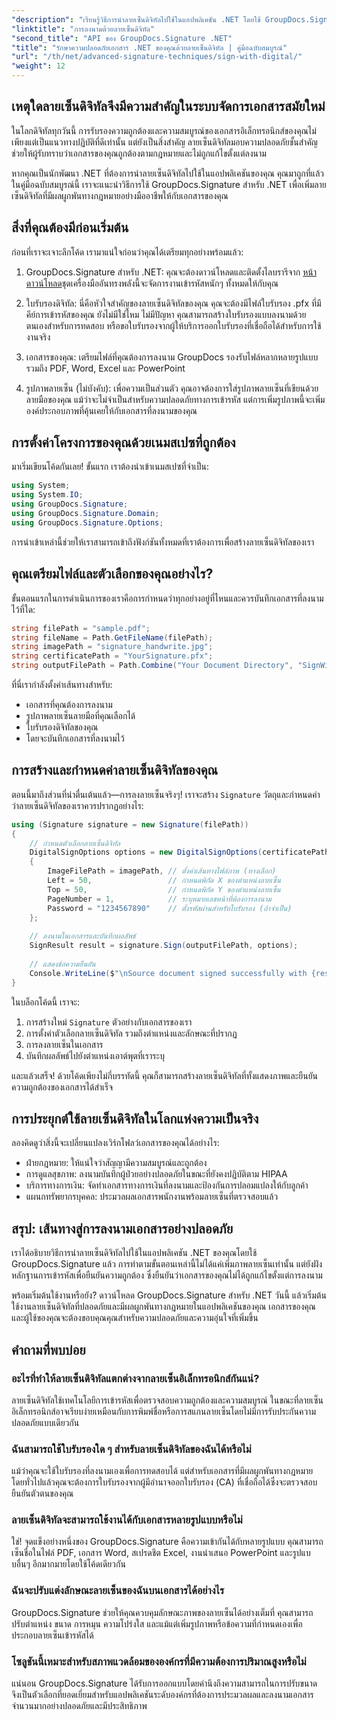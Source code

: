 ```yaml
---
"description": "เรียนรู้วิธีการนำลายเซ็นดิจิทัลไปใช้ในแอปพลิเคชัน .NET โดยใช้ GroupDocs.Signature เพื่อเพิ่มความปลอดภัยของเอกสาร รับรองความถูกต้อง และปฏิบัติตามข้อกำหนดด้านการปฏิบัติตามกฎหมาย"
"linktitle": "การลงนามด้วยลายเซ็นดิจิทัล"
"second_title": "API ของ GroupDocs.Signature .NET"
"title": "รักษาความปลอดภัยเอกสาร .NET ของคุณด้วยลายเซ็นดิจิทัล | คู่มือฉบับสมบูรณ์"
"url": "/th/net/advanced-signature-techniques/sign-with-digital/"
"weight": 12
---
```


## เหตุใดลายเซ็นดิจิทัลจึงมีความสำคัญในระบบจัดการเอกสารสมัยใหม่

ในโลกดิจิทัลทุกวันนี้ การรับรองความถูกต้องและความสมบูรณ์ของเอกสารอิเล็กทรอนิกส์ของคุณไม่เพียงแต่เป็นแนวทางปฏิบัติที่ดีเท่านั้น แต่ยังเป็นสิ่งสำคัญ ลายเซ็นดิจิทัลมอบความปลอดภัยชั้นสำคัญ ช่วยให้ผู้รับทราบว่าเอกสารของคุณถูกต้องตามกฎหมายและไม่ถูกแก้ไขตั้งแต่ลงนาม

หากคุณเป็นนักพัฒนา .NET ที่ต้องการนำลายเซ็นดิจิทัลไปใช้ในแอปพลิเคชันของคุณ คุณมาถูกที่แล้ว ในคู่มือฉบับสมบูรณ์นี้ เราจะแนะนำวิธีการใช้ GroupDocs.Signature สำหรับ .NET เพื่อเพิ่มลายเซ็นดิจิทัลที่มีผลผูกพันทางกฎหมายอย่างมืออาชีพให้กับเอกสารของคุณ

## สิ่งที่คุณต้องมีก่อนเริ่มต้น

ก่อนที่เราจะเจาะลึกโค้ด เรามาแน่ใจก่อนว่าคุณได้เตรียมทุกอย่างพร้อมแล้ว:

1. GroupDocs.Signature สำหรับ .NET: คุณจะต้องดาวน์โหลดและติดตั้งไลบรารีจาก [หน้าดาวน์โหลด](https://releases.groupdocs.com/signature/net/)ชุดเครื่องมืออันทรงพลังนี้จะจัดการงานเข้ารหัสหนักๆ ทั้งหมดให้กับคุณ

2. ใบรับรองดิจิทัล: นี่คือหัวใจสำคัญของลายเซ็นดิจิทัลของคุณ คุณจะต้องมีไฟล์ใบรับรอง .pfx ที่มีคีย์การเข้ารหัสของคุณ ยังไม่มีใช่ไหม ไม่มีปัญหา คุณสามารถสร้างใบรับรองแบบลงนามด้วยตนเองสำหรับการทดสอบ หรือขอใบรับรองจากผู้ให้บริการออกใบรับรองที่เชื่อถือได้สำหรับการใช้งานจริง

3. เอกสารของคุณ: เตรียมไฟล์ที่คุณต้องการลงนาม GroupDocs รองรับไฟล์หลากหลายรูปแบบ รวมถึง PDF, Word, Excel และ PowerPoint

4. รูปภาพลายเซ็น (ไม่บังคับ): เพื่อความเป็นส่วนตัว คุณอาจต้องการใส่รูปภาพลายเซ็นที่เขียนด้วยลายมือของคุณ แม้ว่าจะไม่จำเป็นสำหรับความปลอดภัยทางการเข้ารหัส แต่การเพิ่มรูปภาพนี้จะเพิ่มองค์ประกอบภาพที่คุ้นเคยให้กับเอกสารที่ลงนามของคุณ

## การตั้งค่าโครงการของคุณด้วยเนมสเปซที่ถูกต้อง

มาเริ่มเขียนโค้ดกันเลย! ขั้นแรก เราต้องนำเข้าเนมสเปซที่จำเป็น:

```csharp
using System;
using System.IO;
using GroupDocs.Signature;
using GroupDocs.Signature.Domain;
using GroupDocs.Signature.Options;
```

การนำเข้าเหล่านี้ช่วยให้เราสามารถเข้าถึงฟังก์ชันทั้งหมดที่เราต้องการเพื่อสร้างลายเซ็นดิจิทัลของเรา

## คุณเตรียมไฟล์และตัวเลือกของคุณอย่างไร?

ขั้นตอนแรกในการดำเนินการของเราคือการกำหนดว่าทุกอย่างอยู่ที่ไหนและควรบันทึกเอกสารที่ลงนามไว้ที่ใด:

```csharp
string filePath = "sample.pdf";
string fileName = Path.GetFileName(filePath);
string imagePath = "signature_handwrite.jpg";
string certificatePath = "YourSignature.pfx";
string outputFilePath = Path.Combine("Your Document Directory", "SignWithDigital", fileName);
```

ที่นี่เรากำลังตั้งค่าเส้นทางสำหรับ:
- เอกสารที่คุณต้องการลงนาม
- รูปภาพลายเซ็นลายมือที่คุณเลือกได้
- ใบรับรองดิจิทัลของคุณ
- โดยจะบันทึกเอกสารที่ลงนามไว้

## การสร้างและกำหนดค่าลายเซ็นดิจิทัลของคุณ

ตอนนี้มาถึงส่วนที่น่าตื่นเต้นแล้ว—การลงลายเซ็นจริงๆ! เราจะสร้าง `Signature` วัตถุและกำหนดค่าว่าลายเซ็นดิจิทัลของเราควรปรากฏอย่างไร:

```csharp
using (Signature signature = new Signature(filePath))
{
    // กำหนดตัวเลือกลายเซ็นดิจิทัล
    DigitalSignOptions options = new DigitalSignOptions(certificatePath)
    {
        ImageFilePath = imagePath, // ตั้งค่าเส้นทางไฟล์ภาพ (ทางเลือก)
        Left = 50,                 // กำหนดพิกัด X ของตำแหน่งลายเซ็น
        Top = 50,                  // กำหนดพิกัด Y ของตำแหน่งลายเซ็น
        PageNumber = 1,            // ระบุหมายเลขหน้าที่ต้องการลงนาม
        Password = "1234567890"    // ตั้งรหัสผ่านสำหรับใบรับรอง (ถ้าจำเป็น)
    };
    
    // ลงนามในเอกสารและบันทึกผลลัพธ์
    SignResult result = signature.Sign(outputFilePath, options);
    
    // แสดงข้อความยืนยัน
    Console.WriteLine($"\nSource document signed successfully with {result.Succeeded.Count} signature(s).\nFile saved at {outputFilePath}.");
}
```

ในบล็อกโค้ดนี้ เราจะ:
1. การสร้างใหม่ `Signature` ตัวอย่างกับเอกสารของเรา
2. การตั้งค่าตัวเลือกลายเซ็นดิจิทัล รวมถึงตำแหน่งและลักษณะที่ปรากฏ
3. การลงลายเซ็นในเอกสาร
4. บันทึกผลลัพธ์ไปยังตำแหน่งเอาต์พุตที่เราระบุ

และแล้วเสร็จ! ด้วยโค้ดเพียงไม่กี่บรรทัดนี้ คุณก็สามารถสร้างลายเซ็นดิจิทัลที่ทั้งแสดงภาพและยืนยันความถูกต้องของเอกสารได้สำเร็จ

## การประยุกต์ใช้ลายเซ็นดิจิทัลในโลกแห่งความเป็นจริง

ลองคิดดูว่าสิ่งนี้จะเปลี่ยนแปลงเวิร์กโฟลว์เอกสารของคุณได้อย่างไร:

- ฝ่ายกฎหมาย: ให้แน่ใจว่าสัญญามีความสมบูรณ์และถูกต้อง
- การดูแลสุขภาพ: ลงนามบันทึกผู้ป่วยอย่างปลอดภัยในขณะที่ยังคงปฏิบัติตาม HIPAA
- บริการทางการเงิน: จัดทำเอกสารทางการเงินที่ลงนามและป้องกันการปลอมแปลงให้กับลูกค้า
- แผนกทรัพยากรบุคคล: ประมวลผลเอกสารพนักงานพร้อมลายเซ็นที่ตรวจสอบแล้ว

## สรุป: เส้นทางสู่การลงนามเอกสารอย่างปลอดภัย

เราได้อธิบายวิธีการนำลายเซ็นดิจิทัลไปใช้ในแอปพลิเคชัน .NET ของคุณโดยใช้ GroupDocs.Signature แล้ว การทำตามขั้นตอนเหล่านี้ไม่ได้แค่เพิ่มภาพลายเซ็นเท่านั้น แต่ยังฝังหลักฐานการเข้ารหัสเพื่อยืนยันความถูกต้อง ซึ่งยืนยันว่าเอกสารของคุณไม่ได้ถูกแก้ไขตั้งแต่การลงนาม

พร้อมเริ่มต้นใช้งานหรือยัง? ดาวน์โหลด GroupDocs.Signature สำหรับ .NET วันนี้ แล้วเริ่มต้นใช้งานลายเซ็นดิจิทัลที่ปลอดภัยและมีผลผูกพันทางกฎหมายในแอปพลิเคชันของคุณ เอกสารของคุณและผู้ใช้ของคุณจะต้องขอบคุณคุณสำหรับความปลอดภัยและความอุ่นใจที่เพิ่มขึ้น

## คำถามที่พบบ่อย

### อะไรที่ทำให้ลายเซ็นดิจิทัลแตกต่างจากลายเซ็นอิเล็กทรอนิกส์กันแน่?
ลายเซ็นดิจิทัลใช้เทคโนโลยีการเข้ารหัสเพื่อตรวจสอบความถูกต้องและความสมบูรณ์ ในขณะที่ลายเซ็นอิเล็กทรอนิกส์อาจเรียบง่ายเหมือนกับการพิมพ์ชื่อหรือการสแกนลายเซ็นโดยไม่มีการรับประกันความปลอดภัยแบบเดียวกัน

### ฉันสามารถใช้ใบรับรองใด ๆ สำหรับลายเซ็นดิจิทัลของฉันได้หรือไม่
แม้ว่าคุณจะใช้ใบรับรองที่ลงนามเองเพื่อการทดสอบได้ แต่สำหรับเอกสารที่มีผลผูกพันทางกฎหมาย โดยทั่วไปแล้วคุณจะต้องการใบรับรองจากผู้มีอำนาจออกใบรับรอง (CA) ที่เชื่อถือได้ซึ่งจะตรวจสอบยืนยันตัวตนของคุณ

### ลายเซ็นดิจิทัลจะสามารถใช้งานได้กับเอกสารหลายรูปแบบหรือไม่
ใช่! จุดแข็งอย่างหนึ่งของ GroupDocs.Signature คือความเข้ากันได้กับหลายรูปแบบ คุณสามารถเซ็นชื่อในไฟล์ PDF, เอกสาร Word, สเปรดชีต Excel, งานนำเสนอ PowerPoint และรูปแบบอื่นๆ อีกมากมายโดยใช้โค้ดเดียวกัน

### ฉันจะปรับแต่งลักษณะลายเซ็นของฉันบนเอกสารได้อย่างไร
GroupDocs.Signature ช่วยให้คุณควบคุมลักษณะภาพของลายเซ็นได้อย่างเต็มที่ คุณสามารถปรับตำแหน่ง ขนาด การหมุน ความโปร่งใส และแม้แต่เพิ่มรูปภาพหรือข้อความที่กำหนดเองเพื่อประกอบลายเซ็นเข้ารหัสได้

### โซลูชันนี้เหมาะสำหรับสภาพแวดล้อมขององค์กรที่มีความต้องการปริมาณสูงหรือไม่
แน่นอน GroupDocs.Signature ได้รับการออกแบบโดยคำนึงถึงความสามารถในการปรับขนาด จึงเป็นตัวเลือกที่ยอดเยี่ยมสำหรับแอปพลิเคชันระดับองค์กรที่ต้องการประมวลผลและลงนามเอกสารจำนวนมากอย่างปลอดภัยและมีประสิทธิภาพ
